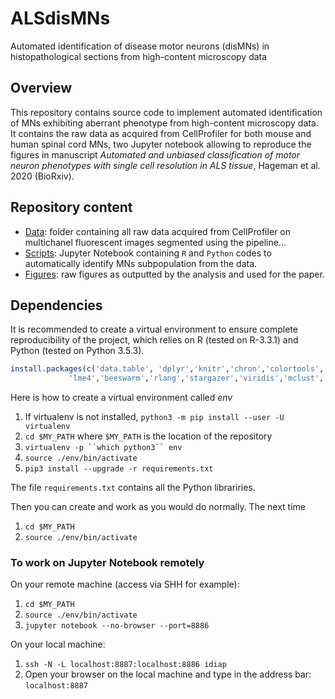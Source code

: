 # ALSdisMNs
Automated identification of disease motor neurons (disMNs) in histopathological sections from high-content microscopy data

## Overview
This repository contains source code to implement automated identification of MNs exhibiting aberrant phenotype from high-content microscopy data. It contains the raw data as acquired from CellProfiler for both mouse and human spinal cord MNs, two Jupyter notebook allowing to reproduce the figures in manuscript *Automated and unbiased classification of motor neuron phenotypes with single cell resolution in ALS tissue*, Hageman et al. 2020 (BioRxiv). 

## Repository content
* [Data](./Data): folder containing all raw data acquired from CellProfiler on multichanel fluorescent images segmented using the pipeline...
* [Scripts](./Scripts): Jupyter Notebook containing `R` and `Python` codes to automatically identify MNs subpopulation from the data.
* [Figures](./Figures): raw figures as outputted by the analysis and used for the paper. 


## Dependencies

It is recommended to create a virtual environment to ensure complete reproducibility of the project, which relies on R (tested on R-3.3.1) and Python (tested on Python 3.5.3).

```R
install.packages(c('data.table', 'dplyr','knitr','chron','colortools','RColorBrewer','corrplot','geneplotter',
             'lme4','beeswarm','rlang','stargazer','viridis','mclust','ape','dendextend','wordcloud','reshape'))
```

Here is how to create a virtual environment called *env* 

1. If virtualenv is not installed, `python3 -m pip install --user -U virtualenv`
1. `cd $MY_PATH` where  `$MY_PATH` is the location of the repository
1. `virtualenv -p ``which python3`` env`
1. `source ./env/bin/activate`
1. `pip3 install --upgrade -r requirements.txt` 

The file `requirements.txt` contains all the Python librariries.


Then you can create and work as you would do normally. The next time 

1. `cd $MY_PATH`
1. `source ./env/bin/activate`


### To work on Jupyter Notebook remotely

On your remote  machine (access via SHH for example):

1. `cd $MY_PATH`
1. `source ./env/bin/activate` 
1. `jupyter notebook --no-browser --port=8886`

On your local machine:

1. `ssh -N -L localhost:8887:localhost:8886 idiap`
1. Open your browser on the local machine and type in the address bar: `localhost:8887`







